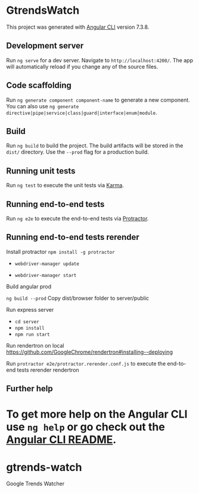 # GtrendsWatch

This project was generated with [Angular CLI](https://github.com/angular/angular-cli) version 7.3.8.

## Development server

Run `ng serve` for a dev server. Navigate to `http://localhost:4200/`. The app will automatically reload if you change any of the source files.

## Code scaffolding

Run `ng generate component component-name` to generate a new component. You can also use `ng generate directive|pipe|service|class|guard|interface|enum|module`.

## Build

Run `ng build` to build the project. The build artifacts will be stored in the `dist/` directory. Use the `--prod` flag for a production build.

## Running unit tests

Run `ng test` to execute the unit tests via [Karma](https://karma-runner.github.io).

## Running end-to-end tests

Run `ng e2e` to execute the end-to-end tests via [Protractor](http://www.protractortest.org/).

## Running end-to-end tests rerender

Install protractor `npm install -g protractor`

- `webdriver-manager update`

- `webdriver-manager start`

Build angular prod 

`ng build --prod`
Copy dist/browser folder to server/public

Run express server

- `cd server`
- `npm install`
- `npm run start`

Run rendertron on local https://github.com/GoogleChrome/rendertron#installing--deploying

Run `protractor e2e/protractor.rerender.conf.js` to execute the end-to-end tests rerender rendertron

## Further help

To get more help on the Angular CLI use `ng help` or go check out the [Angular CLI README](https://github.com/angular/angular-cli/blob/master/README.md).
=======
# gtrends-watch
Google Trends Watcher
